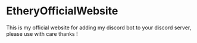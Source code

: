 # EtheryOfficialWebsite
This is my official website for adding my discord bot to your discord server, please use with care thanks !
